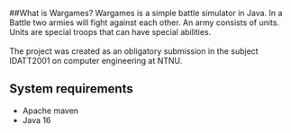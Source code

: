 ##What is Wargames?
Wargames is a simple battle simulator in Java.
In a Battle two armies will fight against each other. An army consists of units. Units
are special troops that can have special abilities.
<br>
<br>
The project was created as an obligatory submission in the subject IDATT2001 
on computer engineering at NTNU.

## System requirements
- Apache maven
- Java 16